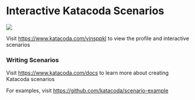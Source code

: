 # Interactive Katacoda Scenarios

[![](http://shields.katacoda.com/katacoda/vinsppkl/count.svg)](https://www.katacoda.com/vinsppkl "Get your profile on Katacoda.com")

Visit https://www.katacoda.com/vinsppkl to view the profile and interactive scenarios

### Writing Scenarios
Visit https://www.katacoda.com/docs to learn more about creating Katacoda scenarios

For examples, visit https://github.com/katacoda/scenario-example
